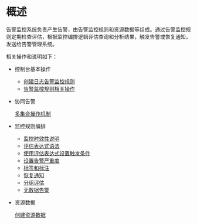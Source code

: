 # 概述

告警监控系统负责产生告警，由告警监控规则和资源数据等组成。通过告警监控规则定期检查评估，根据监控编排逻辑评估查询和分析结果，触发告警或恢复通知，发送给告警管理系统。

相关操作和说明如下：

-   控制台基本操作
    -   [创建日志告警监控规则](/cn.zh-CN/告警（新版）/告警监控/创建日志告警监控规则.md)
    -   [告警监控规则相关操作](/cn.zh-CN/告警（新版）/告警监控/告警监控规则相关操作.md)
-   协同告警

    [多集合操作机制]()

-   监控规则编排
    -   [监控时效性说明](/cn.zh-CN/告警（新版）/告警监控/监控规则编排/监控时效性说明.md)
    -   [评估表达式语法](/cn.zh-CN/告警（新版）/告警监控/监控规则编排/评估表达式语法.md)
    -   [使用评估表达式设置触发条件](/cn.zh-CN/告警（新版）/告警监控/监控规则编排/使用评估表达式设置触发条件.md)
    -   [设置告警严重度](/cn.zh-CN/告警（新版）/告警监控/监控规则编排/设置告警严重度.md)
    -   [标签和标注](/cn.zh-CN/告警（新版）/告警监控/监控规则编排/标签和标注.md)
    -   [恢复通知](/cn.zh-CN/告警（新版）/告警监控/监控规则编排/恢复通知.md)
    -   [分组评估](/cn.zh-CN/告警（新版）/告警监控/监控规则编排/分组评估.md)
    -   [无数据告警](/cn.zh-CN/告警（新版）/告警监控/监控规则编排/无数据告警.md)
-   资源数据

    [创建资源数据](/cn.zh-CN/告警（新版）/资源管理/创建资源数据.md)


